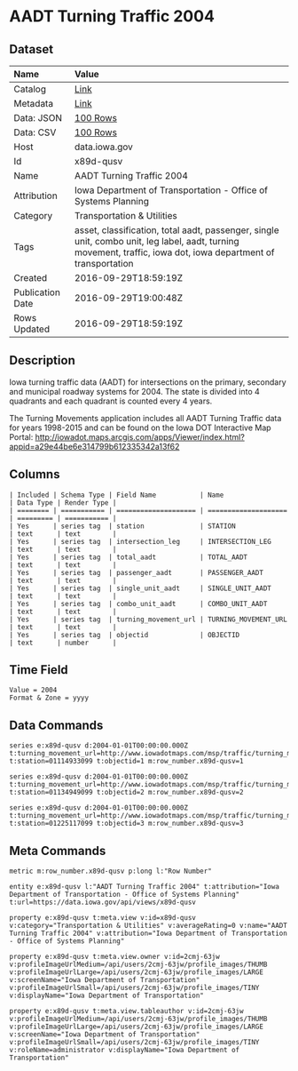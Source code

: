 # AADT Turning Traffic 2004

## Dataset

| Name | Value |
| :--- | :---- |
| Catalog | [Link](https://catalog.data.gov/dataset/aadt-turning-traffic-2004) |
| Metadata | [Link](https://data.iowa.gov/api/views/x89d-qusv) |
| Data: JSON | [100 Rows](https://data.iowa.gov/api/views/x89d-qusv/rows.json?max_rows=100) |
| Data: CSV | [100 Rows](https://data.iowa.gov/api/views/x89d-qusv/rows.csv?max_rows=100) |
| Host | data.iowa.gov |
| Id | x89d-qusv |
| Name | AADT Turning Traffic 2004 |
| Attribution | Iowa Department of Transportation - Office of Systems Planning |
| Category | Transportation & Utilities |
| Tags | asset, classification, total aadt, passenger, single unit, combo unit, leg label, aadt, turning movement, traffic, iowa dot, iowa department of transportation |
| Created | 2016-09-29T18:59:19Z |
| Publication Date | 2016-09-29T19:00:48Z |
| Rows Updated | 2016-09-29T18:59:19Z |

## Description

Iowa turning traffic data (AADT) for intersections on the primary, secondary and municipal roadway systems for 2004. The state is divided into 4 quadrants and each quadrant is counted every 4 years.

The Turning Movements application includes all AADT Turning Traffic data for years 1998-2015 and can be found on the Iowa DOT Interactive Map Portal: http://iowadot.maps.arcgis.com/apps/Viewer/index.html?appid=a29e44be6e314799b612335342a13f62

## Columns

```ls
| Included | Schema Type | Field Name           | Name                 | Data Type | Render Type |
| ======== | =========== | ==================== | ==================== | ========= | =========== |
| Yes      | series tag  | station              | STATION              | text      | text        |
| Yes      | series tag  | intersection_leg     | INTERSECTION_LEG     | text      | text        |
| Yes      | series tag  | total_aadt           | TOTAL_AADT           | text      | text        |
| Yes      | series tag  | passenger_aadt       | PASSENGER_AADT       | text      | text        |
| Yes      | series tag  | single_unit_aadt     | SINGLE_UNIT_AADT     | text      | text        |
| Yes      | series tag  | combo_unit_aadt      | COMBO_UNIT_AADT      | text      | text        |
| Yes      | series tag  | turning_movement_url | TURNING_MOVEMENT_URL | text      | text        |
| Yes      | series tag  | objectid             | OBJECTID             | text      | number      |
```

## Time Field

```ls
Value = 2004
Format & Zone = yyyy
```

## Data Commands

```ls
series e:x89d-qusv d:2004-01-01T00:00:00.000Z t:turning_movement_url=http://www.iowadotmaps.com/msp/traffic/turning_movements/2004/01114933099.pdf t:station=01114933099 t:objectid=1 m:row_number.x89d-qusv=1

series e:x89d-qusv d:2004-01-01T00:00:00.000Z t:turning_movement_url=http://www.iowadotmaps.com/msp/traffic/turning_movements/2004/01134949099.pdf t:station=01134949099 t:objectid=2 m:row_number.x89d-qusv=2

series e:x89d-qusv d:2004-01-01T00:00:00.000Z t:turning_movement_url=http://www.iowadotmaps.com/msp/traffic/turning_movements/2004/01225117099.pdf t:station=01225117099 t:objectid=3 m:row_number.x89d-qusv=3
```

## Meta Commands

```ls
metric m:row_number.x89d-qusv p:long l:"Row Number"

entity e:x89d-qusv l:"AADT Turning Traffic 2004" t:attribution="Iowa Department of Transportation - Office of Systems Planning" t:url=https://data.iowa.gov/api/views/x89d-qusv

property e:x89d-qusv t:meta.view v:id=x89d-qusv v:category="Transportation & Utilities" v:averageRating=0 v:name="AADT Turning Traffic 2004" v:attribution="Iowa Department of Transportation - Office of Systems Planning"

property e:x89d-qusv t:meta.view.owner v:id=2cmj-63jw v:profileImageUrlMedium=/api/users/2cmj-63jw/profile_images/THUMB v:profileImageUrlLarge=/api/users/2cmj-63jw/profile_images/LARGE v:screenName="Iowa Department of Transportation" v:profileImageUrlSmall=/api/users/2cmj-63jw/profile_images/TINY v:displayName="Iowa Department of Transportation"

property e:x89d-qusv t:meta.view.tableauthor v:id=2cmj-63jw v:profileImageUrlMedium=/api/users/2cmj-63jw/profile_images/THUMB v:profileImageUrlLarge=/api/users/2cmj-63jw/profile_images/LARGE v:screenName="Iowa Department of Transportation" v:profileImageUrlSmall=/api/users/2cmj-63jw/profile_images/TINY v:roleName=administrator v:displayName="Iowa Department of Transportation"
```